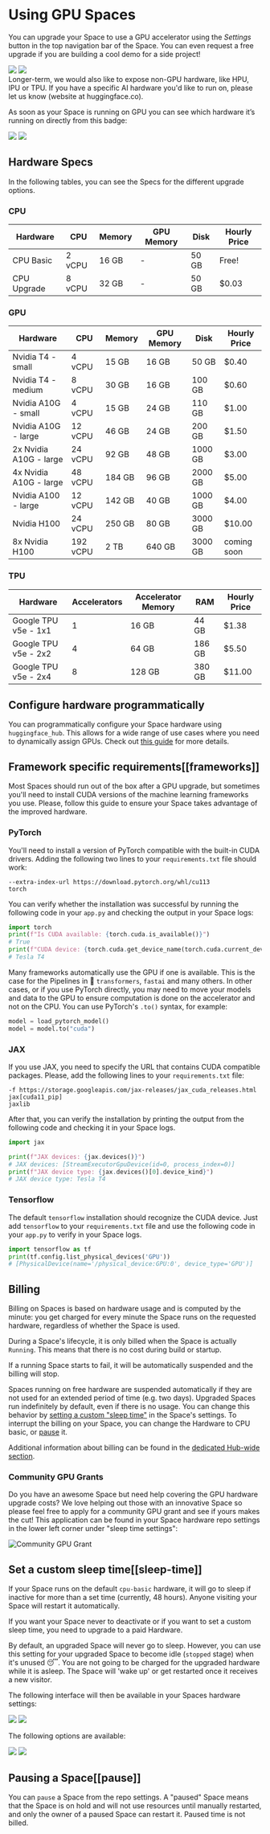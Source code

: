 # Using GPU Spaces

You can upgrade your Space to use a GPU accelerator using the _Settings_ button in the top navigation bar of the Space. You can even request a free upgrade if you are building a cool demo for a side project!

<div class="flex justify-center">
<img class="block dark:hidden" src="https://huggingface.co/datasets/huggingface/documentation-images/resolve/main/hub/spaces-gpu-settings.png"/>
<img class="hidden dark:block" src="https://huggingface.co/datasets/huggingface/documentation-images/resolve/main/hub/spaces-gpu-settings-dark.png"/>
</div>

<Tip>
Longer-term, we would also like to expose non-GPU hardware, like HPU, IPU or TPU. If you have a specific AI hardware you'd like to run on, please let us know (website at huggingface.co).
</Tip>

As soon as your Space is running on GPU you can see which hardware it’s running on directly from this badge:

<div class="flex justify-center">
<img class="block dark:hidden" src="https://huggingface.co/datasets/huggingface/documentation-images/resolve/main/hub/spaces-running-badge.png"/>
<img class="hidden dark:block" src="https://huggingface.co/datasets/huggingface/documentation-images/resolve/main/hub/spaces-running-badge-dark.png"/>
</div>

## Hardware Specs

In the following tables, you can see the Specs for the different upgrade options.

### CPU

| **Hardware**           | **CPU**       | **Memory**   | **GPU Memory**  | **Disk**  | **Hourly Price**  |
|----------------------- |-------------- |------------- |---------------- |---------- | ----------------- |
| CPU Basic              | 2 vCPU        | 16 GB        |  -              | 50 GB     | Free!             |
| CPU Upgrade            | 8 vCPU        | 32 GB        |  -              | 50 GB     | $0.03             |

### GPU

| **Hardware**           | **CPU**       | **Memory**   | **GPU Memory**  | **Disk**  | **Hourly Price**  |
|----------------------- |-------------- |------------- |---------------- |---------- | ----------------- |
| Nvidia T4 - small      | 4 vCPU        | 15 GB        | 16 GB           | 50 GB     | $0.40             |
| Nvidia T4 - medium     | 8 vCPU        | 30 GB        | 16 GB           | 100 GB    | $0.60             |
| Nvidia A10G - small    | 4 vCPU        | 15 GB        | 24 GB           | 110 GB    | $1.00             |
| Nvidia A10G - large    | 12 vCPU       | 46 GB        | 24 GB           | 200 GB    | $1.50             |
| 2x Nvidia A10G - large | 24 vCPU       | 92 GB        | 48 GB           | 1000 GB   | $3.00             |
| 4x Nvidia A10G - large | 48 vCPU       | 184 GB       | 96 GB           | 2000 GB   | $5.00             |
| Nvidia A100 - large    | 12 vCPU       | 142 GB       | 40 GB           | 1000 GB   | $4.00             |
| Nvidia H100            | 24 vCPU       | 250 GB       | 80 GB           | 3000 GB   | $10.00            |
| 8x Nvidia H100         | 192 vCPU      | 2 TB         | 640 GB          | 3000 GB   | coming soon       |

### TPU

| **Hardware**           | **Accelerators**       | **Accelerator Memory**   | **RAM**  | **Hourly Price**  |
|----------------------- |----------------------- |------------------------- |--------- | ----------------- | 
| Google TPU v5e - 1x1   | 1                      | 16 GB                    | 44 GB    | $1.38             |
| Google TPU v5e - 2x2   | 4                      | 64 GB                    | 186 GB   | $5.50             |
| Google TPU v5e - 2x4   | 8                      | 128 GB                   | 380 GB   | $11.00            |

## Configure hardware programmatically

You can programmatically configure your Space hardware using `huggingface_hub`. This allows for a wide range of use cases where you need to dynamically assign GPUs.
Check out [this guide](https://huggingface.co/docs/huggingface_hub/main/en/guides/manage_spaces) for more details.

## Framework specific requirements[[frameworks]]

Most Spaces should run out of the box after a GPU upgrade, but sometimes you'll need to install CUDA versions of the machine learning frameworks you use. Please, follow this guide to ensure your Space takes advantage of the improved hardware.

### PyTorch

You'll need to install a version of PyTorch compatible with the built-in CUDA drivers. Adding the following two lines to your `requirements.txt` file should work:

```
--extra-index-url https://download.pytorch.org/whl/cu113
torch
```

You can verify whether the installation was successful by running the following code in your `app.py` and checking the output in your Space logs:

```Python
import torch
print(f"Is CUDA available: {torch.cuda.is_available()}")
# True
print(f"CUDA device: {torch.cuda.get_device_name(torch.cuda.current_device())}")
# Tesla T4
```

Many frameworks automatically use the GPU if one is available. This is the case for the Pipelines in 🤗 `transformers`, `fastai` and many others. In other cases, or if you use PyTorch directly, you may need to move your models and data to the GPU to ensure computation is done on the accelerator and not on the CPU. You can use PyTorch's `.to()` syntax, for example:

```Python
model = load_pytorch_model()
model = model.to("cuda")
```

### JAX

If you use JAX, you need to specify the URL that contains CUDA compatible packages. Please, add the following lines to your `requirements.txt` file:

```
-f https://storage.googleapis.com/jax-releases/jax_cuda_releases.html
jax[cuda11_pip]
jaxlib
```

After that, you can verify the installation by printing the output from the following code and checking it in your Space logs.

```Python
import jax

print(f"JAX devices: {jax.devices()}")
# JAX devices: [StreamExecutorGpuDevice(id=0, process_index=0)]
print(f"JAX device type: {jax.devices()[0].device_kind}")
# JAX device type: Tesla T4
```

### Tensorflow

The default `tensorflow` installation should recognize the CUDA device. Just add `tensorflow` to your `requirements.txt` file and use the following code in your `app.py` to verify in your Space logs.

```Python
import tensorflow as tf
print(tf.config.list_physical_devices('GPU'))
# [PhysicalDevice(name='/physical_device:GPU:0', device_type='GPU')]
```

## Billing

Billing on Spaces is based on hardware usage and is computed by the minute: you get charged for every minute the Space runs on the requested hardware, 
regardless of whether the Space is used.

During a Space's lifecycle, it is only billed when the Space is actually `Running`. This means that there is no cost during build or startup.

If a running Space starts to fail, it will be automatically suspended and the billing will stop.

Spaces running on free hardware are suspended automatically if they are not used for an extended period of time (e.g. two days). Upgraded Spaces run indefinitely by default, even if there is no usage. You can change this behavior by [setting a custom "sleep time"](#sleep-time) in the Space's settings. To interrupt the billing on your Space, you can change the Hardware to CPU basic, or [pause](#pause) it.

Additional information about billing can be found in the [dedicated Hub-wide section](./billing).

### Community GPU Grants 

Do you have an awesome Space but need help covering the GPU hardware upgrade costs? We love helping out those with an innovative Space so please feel free to apply for a community GPU grant and see if yours makes the cut! This application can be found in your Space hardware repo settings in the lower left corner under "sleep time settings":

![Community GPU Grant](https://huggingface.co/datasets/huggingface/documentation-images/resolve/main/hub/ask-for-community-grant.png)

## Set a custom sleep time[[sleep-time]]

If your Space runs on the default `cpu-basic` hardware, it will go to sleep if inactive for more than a set time (currently, 48 hours). Anyone visiting your Space will restart it automatically.

If you want your Space never to deactivate or if you want to set a custom sleep time, you need to upgrade to a paid Hardware.

By default, an upgraded Space will never go to sleep. However, you can use this setting for your upgraded Space to become idle (`stopped` stage) when it's unused 😴. You are not going to be charged for the upgraded hardware while it is asleep. The Space will 'wake up' or get restarted once it receives a new visitor.

The following interface will then be available in your Spaces hardware settings:

<div class="flex justify-center">
<img class="block dark:hidden" src="https://huggingface.co/datasets/huggingface/documentation-images/resolve/main/hub/spaces-sleep-time.png"/>
<img class="hidden dark:block" src="https://huggingface.co/datasets/huggingface/documentation-images/resolve/main/hub/spaces-sleep-time-dark.png"/>
</div>

The following options are available:

<div class="flex justify-center">
<img class="block dark:hidden" src="https://huggingface.co/datasets/huggingface/documentation-images/resolve/main/hub/spaces-sleep-time-options.png"/>
<img class="hidden dark:block" src="https://huggingface.co/datasets/huggingface/documentation-images/resolve/main/hub/spaces-sleep-time-options-dark.png"/>
</div>

## Pausing a Space[[pause]]

You can `pause` a Space from the repo settings. A "paused" Space means that the Space is on hold and will not use resources until manually restarted, and only the owner of a paused Space can restart it. Paused time is not billed.
